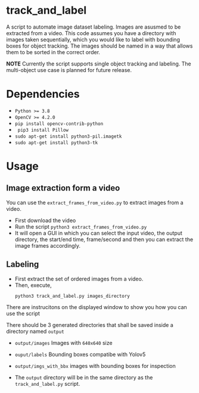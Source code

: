 # track_and_label
A script to automate image dataset labeling. Images are asusmed to be extracted from a video. This code assumes you have a directory with images taken sequentially, which you would like to label with bounding boxes for object tracking. The images should be named in a way that allows them to be sorted in the correct order.

**NOTE** Currently the script supports single object tracking and labeling. The multi-object use case is planned for future release.

# Dependencies
* `Python >= 3.8`
* `OpenCV >= 4.2.0`
* `pip install opencv-contrib-python`
* ` pip3 install Pillow`
* `sudo apt-get install python3-pil.imagetk`
* `sudo apt-get install python3-tk`
# Usage
## Image extraction form a video
You can use the `extract_frames_from_video.py` to extract images from a video.
* First download the video
* Run the script `python3 extract_frames_from_video.py`
* It will open a GUI in which you can select the input video, the output directory, the start/end time, frame/second and then you can  extract the image frames accordingly.
## Labeling
* First extract the set of ordered images from a video.
* Then, execute,
  ```
  python3 track_and_label.py images_directory
  ```
There are instrucitons on the displayed window to show you how you can use the script

There should be 3 generated directories that shall be saved inside a directory named `output`
* `output/images` Images with `640x640` size
* `ouput/labels` Bounding boxes compatibe with Yolov5
* `output/imgs_with_bbx` images with bounding boxes for inspection

* The `output` directory will be in the same directory as the `track_and_label.py` script.
